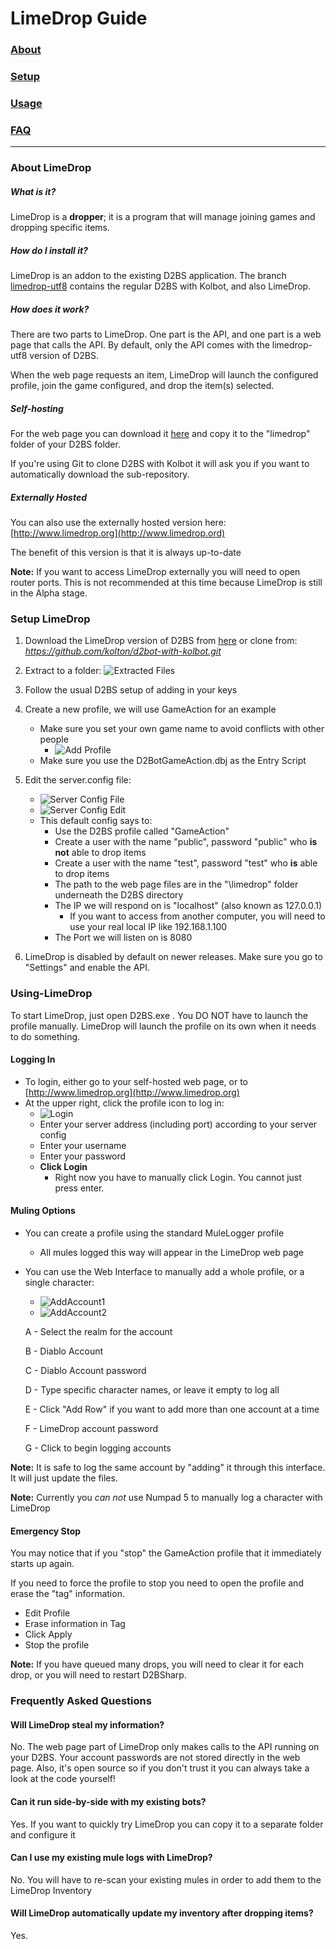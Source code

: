 # LimeDrop Guide
### [About](#about-limedrop)
### [Setup](#setup-limedrop)
### [Usage](#using-limedrop)
### [FAQ](#frequently-asked-questions)

-----

### About LimeDrop
##### What is it?
LimeDrop is a  **dropper**; it is a program that will manage joining games and dropping specific items.

##### How do I install it?
LimeDrop is an addon to the existing D2BS application. The branch [limedrop-utf8](https://github.com/kolton/d2bot-with-kolbot/tree/limedrop-utf8) contains the regular D2BS with Kolbot, and also LimeDrop.

##### How does it work?
There are two parts to LimeDrop. One part is the API, and one part is a web page that calls the API. By default, only the API comes with the limedrop-utf8 version of D2BS.

When the web page requests an item, LimeDrop will launch the configured profile, join the game configured, and drop the item(s) selected.

##### Self-hosting
For the web page you can download it [here](https://github.com/noah-/limedrop) and copy it to the "limedrop" folder of your D2BS folder.

If you're using Git to clone D2BS with Kolbot it will ask you if you want to automatically download the sub-repository.

##### Externally Hosted
You can also use the externally hosted version here: [http://www.limedrop.org](http://www.limedrop.ord)

The benefit of this version is that it is always up-to-date

**Note:** If you want to access LimeDrop externally you will need to open router ports. This is not recommended at this time because LimeDrop is still in the Alpha stage.

### Setup LimeDrop
1. Download the LimeDrop version of D2BS from [here](https://github.com/kolton/d2bot-with-kolbot/archive/limedrop-utf8.zip) or clone from: _https://github.com/kolton/d2bot-with-kolbot.git_

1. Extract to a folder:
![Extracted Files](images/LimeDrop_Extract.png)

1. Follow the usual D2BS setup of adding in your keys

1. Create a new profile, we will use GameAction for an example
	* Make sure you set your own game name to avoid conflicts with other people
		* ![Add Profile](images/LimeDrop_AddProfile.png)
    * Make sure you use the D2BotGameAction.dbj as the Entry Script

1. Edit the server.config file: 
	* ![Server Config File](images/LimeDrop_ServerConfigFile.png)
	* ![Server Config Edit](images/LimeDrop_ServerConfigEdit.png)
	* This default config says to:
		* Use the D2BS profile called "GameAction"
		* Create a user with the name "public", password "public" who **is not** able to drop items
		* Create a user with the name "test", password "test" who **is** able to drop items
		* The path to the web page files are in the "\limedrop" folder underneath the D2BS directory
		* The IP we will respond on is "localhost" (also known as 127.0.0.1)
			* If you want to access from another computer, you will need to use your real local IP like 192.168.1.100
        * The Port we will listen on is 8080

1. LimeDrop is disabled by default on newer releases. Make sure you go to "Settings" and enable the API.
		
### Using-LimeDrop
To start LimeDrop, just open D2BS.exe . You DO NOT have to launch the profile manually.
LimeDrop will launch the profile on its own when it needs to do something.

#### Logging In
* To login, either go to your self-hosted web page, or to [http://www.limedrop.org](http://www.limedrop.org)
* At the upper right, click the profile icon to log in:
	* ![Login](images/LimeDrop_Login.png)
	* Enter your server address (including port) according to your server config
	* Enter your username
	* Enter your password
	* **Click Login**
		* Right now you have to manually click Login. You cannot just press enter.
        
#### Muling Options
* You can create a profile using the standard MuleLogger profile
	* All mules logged this way will appear in the LimeDrop web page

* You can use the Web Interface to manually add a whole profile, or a single character:
	* ![AddAccount1](images/LimeDrop_AddAccount1.png)
	* ![AddAccount2](images/LimeDrop_AddAccount2.png)

  A - Select the realm for the account

	B - Diablo Account

	C - Diablo Account password

	D - Type specific character names, or leave it empty to log all

	E - Click "Add Row" if you want to add more than one account at a time

	F - LimeDrop account password

	G - Click to begin logging accounts

**Note:** It is safe to log the same account by "adding" it through this interface. It will just update the files.

**Note:** Currently you _can not_ use Numpad 5 to manually log a character with LimeDrop

#### Emergency Stop
You may notice that if you "stop" the GameAction profile that it immediately starts up again.

If you need to force the profile to stop you need to open the profile and erase the "tag" information. 

* Edit Profile
* Erase information in Tag
* Click Apply
* Stop the profile

**Note:** If you have queued many drops, you will need to clear it for each drop, or you will need to restart D2BSharp.

### Frequently Asked Questions
#### Will LimeDrop steal my information?
No. The web page part of LimeDrop only makes calls to the API running on your D2BS. Your account passwords are not stored directly in the web page. Also, it's open source so if you don't trust it you can always take a look at the code yourself!

#### Can it run side-by-side with my existing bots?
Yes. If you want to quickly try LimeDrop you can copy it to a separate folder and configure it

#### Can I use my existing mule logs with LimeDrop?
No. You will have to re-scan your existing mules in order to add them to the LimeDrop Inventory

#### Will LimeDrop automatically update my inventory after dropping items?
Yes.
